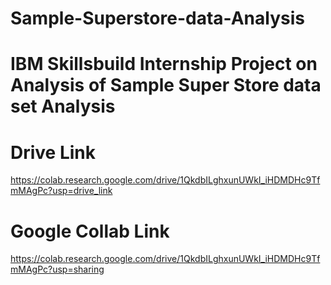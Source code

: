 # Sample-Superstore-data-Analysis
# IBM Skillsbuild  Internship Project on Analysis of Sample Super Store data set Analysis  
# Drive Link 
https://colab.research.google.com/drive/1QkdbILghxunUWkI_iHDMDHc9TfmMAgPc?usp=drive_link
# Google Collab Link 
https://colab.research.google.com/drive/1QkdbILghxunUWkI_iHDMDHc9TfmMAgPc?usp=sharing
